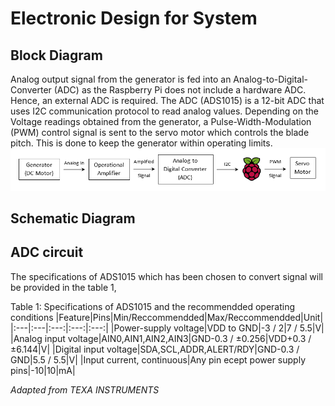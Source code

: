 # Electronic Design for System

## Block Diagram
Analog output signal from the generator is fed into an Analog-to-Digital-Converter (ADC) as the Raspberry Pi does not include a hardware ADC. Hence, an external ADC is required. The ADC (ADS1015) is a 12-bit ADC that uses I2C communication protocol to read analog values. Depending on the Voltage readings obtained from the generator, a Pulse-Width-Modulation (PWM) control signal is sent to the servo motor which controls the blade pitch. This is done to keep the generator within operating limits.
![Electronics Block Diagram](https://github.com/GuitarCraftMiner/RealTime5-Team-2/blob/master/images/Electronics_BD.png)

## Schematic Diagram


## ADC circuit
The specifications of ADS1015 which has been chosen to convert signal will be provided in the table 1, 

Table 1: Specifications of ADS1015 and the recommendded operating conditions
|Feature|Pins|Min/Reccommendded|Max/Reccommendded|Unit|
|:---|:---|:---:|:---:|:---:|
|Power-supply voltage|VDD to GND|-3 / 2|7 / 5.5|V|
|Analog input voltage|AIN0,AIN1,AIN2,AIN3|GND-0.3 / ±0.256|VDD+0.3 / ±6.144|V|
|Digital input voltage|SDA,SCL,ADDR,ALERT/RDY|GND-0.3 / GND|5.5 / 5.5|V|
|Input current, continuous|Any pin ecept power supply pins|-10|10|mA|

*Adapted from TEXA INSTRUMENTS*
